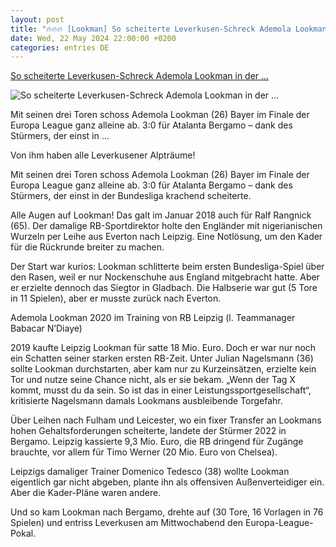 ```yaml
---
layout: post
title: "🔥🔥🔥 [Lookman] So scheiterte Leverkusen-Schreck Ademola Lookman in der ..."
date: Wed, 22 May 2024 22:00:00 +0200
categories: entries DE
---
```

[So scheiterte Leverkusen-Schreck Ademola Lookman in der ...](https://www.bild.de/sport/fussball/so-scheiterte-leverkusen-schreck-ademola-lookman-in-der-bundesliga-664e5840f63d5e4d671ea5c2)

![So scheiterte Leverkusen-Schreck Ademola Lookman in der ...](https://images.bild.de/664e5840f63d5e4d671ea5c2/6cfe009f6402ce747946274c320c041e,6e30926c?w=1280)

Mit seinen drei Toren schoss Ademola Lookman (26) Bayer im Finale der Europa League ganz alleine ab. 3:0 für Atalanta Bergamo – dank des Stürmers, der einst in ...

Von ihm haben alle Leverkusener Alpträume!

Mit seinen drei Toren schoss Ademola Lookman (26) Bayer im Finale der Europa League ganz alleine ab. 3:0 für Atalanta Bergamo – dank des Stürmers, der einst in der Bundesliga krachend scheiterte.

Alle Augen auf Lookman! Das galt im Januar 2018 auch für Ralf Rangnick (65). Der damalige RB-Sportdirektor holte den Engländer mit nigerianischen Wurzeln per Leihe aus Everton nach Leipzig. Eine Notlösung, um den Kader für die Rückrunde breiter zu machen.

Der Start war kurios: Lookman schlitterte beim ersten Bundesliga-Spiel über den Rasen, weil er nur Nockenschuhe aus England mitgebracht hatte. Aber er erzielte dennoch das Siegtor in Gladbach. Die Halbserie war gut (5 Tore in 11 Spielen), aber er musste zurück nach Everton.

Ademola Lookman 2020 im Training von RB Leipzig (l. Teammanager Babacar N’Diaye)

2019 kaufte Leipzig Lookman für satte 18 Mio. Euro. Doch er war nur noch ein Schatten seiner starken ersten RB-Zeit. Unter Julian Nagelsmann (36) sollte Lookman durchstarten, aber kam nur zu Kurzeinsätzen, erzielte kein Tor und nutze seine Chance nicht, als er sie bekam. „Wenn der Tag X kommt, musst du da sein. So ist das in einer Leistungssportgesellschaft“, kritisierte Nagelsmann damals Lookmans ausbleibende Torgefahr.

Über Leihen nach Fulham und Leicester, wo ein fixer Transfer an Lookmans hohen Gehaltsforderungen scheiterte, landete der Stürmer 2022 in Bergamo. Leipzig kassierte 9,3 Mio. Euro, die RB dringend für Zugänge brauchte, vor allem für Timo Werner (20 Mio. Euro von Chelsea).

Leipzigs damaliger Trainer Domenico Tedesco (38) wollte Lookman eigentlich gar nicht abgeben, plante ihn als offensiven Außenverteidiger ein. Aber die Kader-Pläne waren andere.

Und so kam Lookman nach Bergamo, drehte auf (30 Tore, 16 Vorlagen in 76 Spielen) und entriss Leverkusen am Mittwochabend den Europa-League-Pokal.

